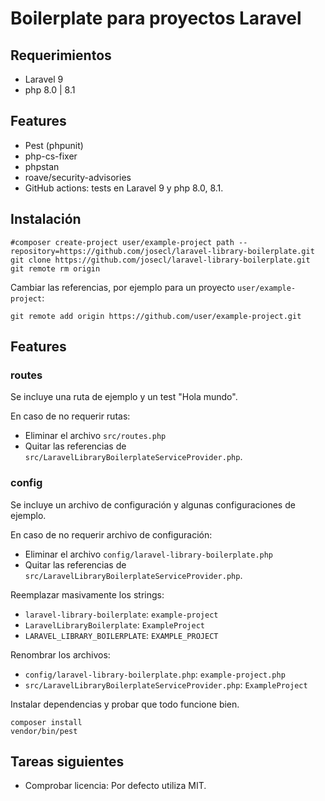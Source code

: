 # Boilerplate para proyectos Laravel

## Requerimientos

- Laravel 9
- php 8.0 | 8.1

## Features

- Pest (phpunit)
- php-cs-fixer
- phpstan
- roave/security-advisories
- GitHub actions: tests en Laravel 9 y php 8.0, 8.1. 

## Instalación

```shell
#composer create-project user/example-project path --repository=https://github.com/josecl/laravel-library-boilerplate.git
git clone https://github.com/josecl/laravel-library-boilerplate.git
git remote rm origin
```

Cambiar las referencias, por ejemplo para un proyecto `user/example-project`:

```shell
git remote add origin https://github.com/user/example-project.git
```

## Features

### routes

Se incluye una ruta de ejemplo y un test "Hola mundo".

En caso de no requerir rutas:
 
- Eliminar el archivo `src/routes.php`
- Quitar las referencias de `src/LaravelLibraryBoilerplateServiceProvider.php`.


### config

Se incluye un archivo de configuración y algunas configuraciones de ejemplo.

En caso de no requerir archivo de configuración:

- Eliminar el archivo `config/laravel-library-boilerplate.php`
- Quitar las referencias de `src/LaravelLibraryBoilerplateServiceProvider.php`.


Reemplazar masivamente los strings:

- `laravel-library-boilerplate`: `example-project`
- `LaravelLibraryBoilerplate`: `ExampleProject`
- `LARAVEL_LIBRARY_BOILERPLATE`: `EXAMPLE_PROJECT`

Renombrar los archivos:

- `config/laravel-library-boilerplate.php`: `example-project.php`
- `src/LaravelLibraryBoilerplateServiceProvider.php`: `ExampleProject`
 
Instalar dependencias y probar que todo funcione bien.

```shell
composer install
vendor/bin/pest
```


## Tareas siguientes

- Comprobar licencia: Por defecto utiliza MIT.
